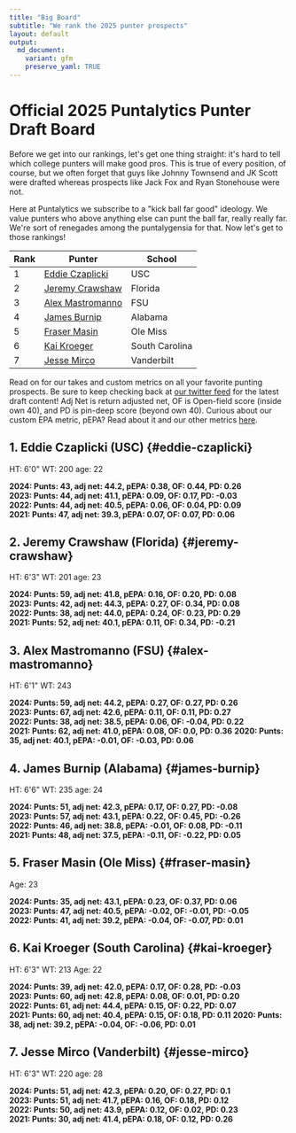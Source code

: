 ```yaml
---
title: "Big Board"
subtitle: "We rank the 2025 punter prospects"
layout: default
output:
  md_document:
    variant: gfm
    preserve_yaml: TRUE
---
```

# Official 2025 Puntalytics Punter Draft Board

Before we get into our rankings, let's get one thing straight: it's hard to tell which college punters will make good pros. This is true of every position, of course, but we often forget that guys like Johnny Townsend and JK Scott were drafted whereas prospects like Jack Fox and Ryan Stonehouse were not. 

Here at Puntalytics we subscribe to a "kick ball far good" ideology. We value punters who above anything else can punt the ball far, really really far. We're sort of renegades among the puntalygensia for that. Now let's get to those rankings!

| Rank | Punter | School |
|--|--|--|
| 1 | [Eddie Czaplicki](#eddie-czaplicki)| USC
| 2 | [Jeremy Crawshaw](#jeremy-crawshaw)| Florida
| 3 | [Alex Mastromanno](#alex-mastromanno)| FSU 
| 4 | [James Burnip](#james-burnip)| Alabama
| 5 | [Fraser Masin](#Fraser-Masin)| Ole Miss
| 6 | [Kai Kroeger](#Kai-Kroeger)| South Carolina
| 7 | [Jesse Mirco](#jesse-mirco)| Vanderbilt

Read on for our takes and custom metrics on all your favorite punting prospects. Be sure to keep checking back at [our twitter feed](https://twitter.com/ThePuntRunts) for the latest draft content! Adj Net is return adjusted net, OF is Open-field score (inside own 40), and PD is pin-deep score (beyond own 40). Curious about our custom EPA metric, pEPA? Read about it and our other metrics [here](/metrics.html).
  
## 1. Eddie Czaplicki (USC) {#eddie-czaplicki}
HT: 6'0"  WT: 200  age: 22 
  
**2024: Punts: 43, adj net: 44.2, pEPA: 0.38, OF: 0.44, PD: 0.26**   
**2023: Punts: 44, adj net: 41.1, pEPA: 0.09, OF: 0.17, PD: -0.03**  
**2022: Punts: 44, adj net: 40.5, pEPA: 0.06, OF: 0.04, PD: 0.09**  
**2021: Punts: 47, adj net: 39.3, pEPA: 0.07, OF: 0.07, PD: 0.06** 



## 2. Jeremy Crawshaw (Florida) {#jeremy-crawshaw}
HT: 6'3"  WT: 201  age: 23 
  
**2024: Punts: 59, adj net: 41.8, pEPA: 0.16, OF: 0.20, PD: 0.08**   
**2023: Punts: 42, adj net: 44.3, pEPA: 0.27, OF: 0.34, PD: 0.08**  
**2022: Punts: 38, adj net: 44.0, pEPA: 0.24, OF: 0.23, PD: 0.29**  
**2021: Punts: 52, adj net: 40.1, pEPA: 0.11, OF: 0.34, PD: -0.21** 

## 3. Alex Mastromanno (FSU) {#alex-mastromanno}
HT: 6'1"  WT: 243   
  
**2024: Punts: 59, adj net: 44.2, pEPA: 0.27, OF: 0.27, PD: 0.26**   
**2023: Punts: 67, adj net: 42.6, pEPA: 0.11, OF: 0.11, PD: 0.27**  
**2022: Punts: 38, adj net: 38.5, pEPA: 0.06, OF: -0.04, PD: 0.22**  
**2021: Punts: 62, adj net: 41.0, pEPA: 0.08, OF: 0.0, PD: 0.36** 
**2020: Punts: 35, adj net: 40.1, pEPA: -0.01, OF: -0.03, PD: 0.06** 

## 4. James Burnip (Alabama) {#james-burnip}
HT: 6'6"  WT: 235  age: 24 
  
**2024: Punts: 51, adj net: 42.3, pEPA: 0.17, OF: 0.27, PD: -0.08**   
**2023: Punts: 57, adj net: 43.1, pEPA: 0.22, OF: 0.45, PD: -0.26**  
**2022: Punts: 46, adj net: 38.8, pEPA: -0.01, OF: 0.08, PD: -0.11**  
**2021: Punts: 48, adj net: 37.5, pEPA: -0.11, OF: -0.22, PD: 0.05** 

## 5. Fraser Masin (Ole Miss) {#fraser-masin}
Age: 23
  
**2024: Punts: 35, adj net: 43.1, pEPA: 0.23, OF: 0.37, PD: 0.06**   
**2023: Punts: 47, adj net: 40.5, pEPA: -0.02, OF: -0.01, PD: -0.05**  
**2022: Punts: 41, adj net: 39.2, pEPA: -0.04, OF: -0.07, PD: 0.01** 

## 6. Kai Kroeger (South Carolina) {#kai-kroeger}
HT: 6'3"  WT: 213 Age: 22   
  
**2024: Punts: 39, adj net: 42.0, pEPA: 0.17, OF: 0.28, PD: -0.03**   
**2023: Punts: 60, adj net: 42.8, pEPA: 0.08, OF: 0.01, PD: 0.20**  
**2022: Punts: 61, adj net: 44.4, pEPA: 0.15, OF: 0.22, PD: 0.07**  
**2021: Punts: 60, adj net: 40.4, pEPA: 0.15, OF: 0.18, PD: 0.11** 
**2020: Punts: 38, adj net: 39.2, pEPA: -0.04, OF: -0.06, PD: 0.01** 

## 7. Jesse Mirco (Vanderbilt) {#jesse-mirco}
HT: 6'3"  WT: 220  age: 28 
  
**2024: Punts: 51, adj net: 42.3, pEPA: 0.20, OF: 0.27, PD: 0.1**   
**2023: Punts: 51, adj net: 41.7, pEPA: 0.16, OF: 0.18, PD: 0.12**  
**2022: Punts: 50, adj net: 43.9, pEPA: 0.12, OF: 0.02, PD: 0.23**  
**2021: Punts: 30, adj net: 41.4, pEPA: 0.18, OF: 0.12, PD: 0.26** 

